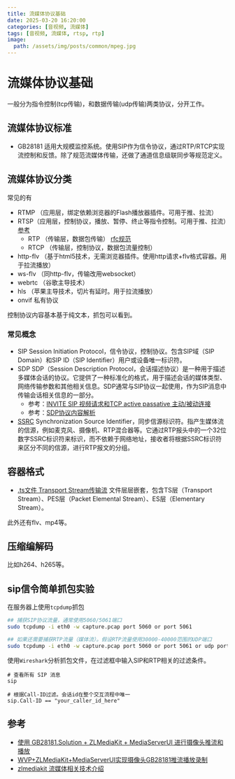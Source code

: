```yaml
---
title: 流媒体协议基础
date: 2025-03-20 16:20:00
categories: [音视频, 流媒体]
tags: [音视频, 流媒体, rtsp, rtp]
image:
  path: /assets/img/posts/common/mpeg.jpg
---
```


# 流媒体协议基础
一般分为指令控制(tcp传输)，和数据传输(udp传输)两类协议，分开工作。

## 流媒体协议标准
+ GB28181 适用大规模监控系统。使用SIP作为信令协议，通过RTP/RTCP实现流控制和反馈。除了规范流媒体传输，还做了通道信息级联同步等规范定义。

## 流媒体协议分类
常见的有   
- RTMP （应用层，绑定依赖浏览器的Flash播放器插件。可用于推、拉流）
- RTSP（应用层，控制协议，播放、暂停、终止等指令控制。可用于推、拉流）[参考](https://www.jianshu.com/p/fd6bc0ec87d8)
	- RTP （传输层，数据包传输） [rfc规范](https://www.rfc-editor.org/rfc/rfc3550)
	- RTCP （传输层，控制协议，数据包流量控制）
- http-flv （基于html5技术，无需浏览器插件。使用http请求+flv格式容器。用于拉流播放）
- ws-flv （同http-flv，传输改用websocket）
- webrtc （谷歌主导技术）
- hls （苹果主导技术，切片有延时。用于拉流播放）
- onvif 私有协议

控制协议内容基本基于纯文本，抓包可以看到。

### 常见概念
+ SIP Session Initiation Protocol，信令协议，控制协议。包含SIP域（SIP Domain）和SIP ID（SIP Identifier）用户或设备唯一标识符。
+ SDP SDP（Session Description Protocol，会话描述协议）是一种用于描述多媒体会话的协议。它提供了一种标准化的格式，用于描述会话的媒体类型、网络传输参数和其他相关信息。SDP通常与SIP协议一起使用，作为SIP消息中传输会话相关信息的一部分。
	- 参考：[INVITE SIP 视频请求和TCP active passative 主动/被动连接](https://www.cnblogs.com/easygbs/p/11905466.html)
	- 参考：[SDP协议内容解析](https://blog.csdn.net/yjkhtddx/article/details/141608777)
+ [SSRC](https://zhuanlan.zhihu.com/p/601715869) Synchronization Source Identifier，同步信源标识符。指产生媒体流的信源，例如麦克风、摄像机、RTP混合器等。它通过RTP报头中的一个32位数字SSRC标识符来标识，而不依赖于网络地址，接收者将根据SSRC标识符来区分不同的信源，进行RTP报文的分组。

## 容器格式
+ [.ts文件 Transport Stream传输流](https://zhuanlan.zhihu.com/p/526685396) 文件层层嵌套，包含TS层（Transport Stream）、PES层（Packet Elemental Stream）、ES层（Elementary Stream）。   

此外还有flv、mp4等。

## 压缩编解码
比如h264、h265等。

## sip信令简单抓包实验
在服务器上使用`tcpdump`抓包
```sh
## 捕获SIP协议流量，通常使用5060/5061端口
sudo tcpdump -i eth0 -w capture.pcap port 5060 or port 5061

## 如果还需要捕获RTP流量（媒体流）。假设RTP流量使用30000-40000范围的UDP端口
sudo tcpdump -i eth0 -w capture.pcap port 5060 or port 5061 or udp portrange 30000-40000
```
使用`Wireshark`分析抓包文件，在过滤框中输入SIP和RTP相关的过滤条件。
```
# 查看所有 SIP 消息
sip

# 根据Call-ID过滤。会话id在整个交互流程中唯一
sip.Call-ID == "your_caller_id_here"
```

## 参考
+ [使用 GB28181.Solution + ZLMediaKit + MediaServerUI 进行摄像头推流和播放](https://dlgcy.com/gb28181-solution-zlmediakit-mediaserverui/)
+ [WVP+ZLMediaKit+MediaServerUI实现摄像头GB28181推流播放录制](https://notemi.cn/wvp---zlmedia-kit---mediaserverui-to-realize-streaming-playback-and-recording-of-camera-gb28181.html)
+ [zlmediakit 流媒体相关技术介绍](https://docs.zlmediakit.com/zh/reference/documents/introduction_to_streaming_media_related_technologies.html)